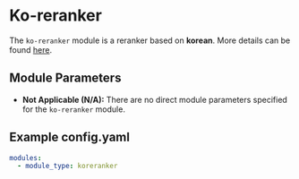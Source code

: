 # Ko-reranker

The `ko-reranker` module is a reranker based on **korean**.
More details can be found [here](https://huggingface.co/Dongjin-kr/ko-reranker).


## **Module Parameters**
- **Not Applicable (N/A):** There are no direct module parameters specified for the `ko-reranker` module.

## **Example config.yaml**
```yaml
modules:
  - module_type: koreranker
```
